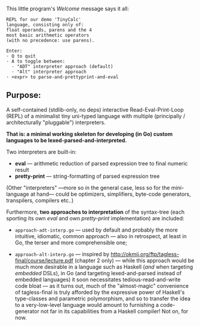 This little program's *Welcome* message says it all:

    REPL for our demo 'TinyCalc'
    language, consisting only of:
    float operands, parens and the 4
    most basic arithmetic operators
    (with no precedence: use parens).

    Enter:
    · Q to quit
    · A to toggle between:
      · "ADT" interpreter approach (default)
      · "Alt" interpreter approach
    · <expr> to parse-and-prettyprint-and-eval

## Purpose:

A self-contained (stdlib-only, no deps) interactive
Read-Eval-Print-Loop (REPL) of a minimalist tiny uni-typed
language with multiple (principally / architecturally
"pluggable") interpreters.

**That is: a minimal working skeleton for developing
(in Go) custom languages to be lexed-parsed-and-interpreted.**

Two interpreters are built-in:

- **eval** — arithmetic reduction of parsed expression tree to final numeric result
- **pretty-print** — string-formatting of parsed expression tree

(Other "interpreters" —more so in the general case,
less so for the mini-language at hand— could be
optimizers, simplifiers, byte-code generators,
transpilers, compilers etc..)

Furthermore, **two approaches to interpretation** of the
syntax-tree (each sporting its own *eval* and own
*pretty-print* implementation) are included:

- `approach-adt-interp.go` — used by default and
probably the more intuitive, idiomatic, common
approach — also in retrospect, at least in Go,
the terser and more comprehensible one;

- `approach-alt-interp.go` — inspired by
http://okmij.org/ftp/tagless-final/course/lecture.pdf
(chapter 2 only) — while this approach would be much
more desirable in a language such as Haskell (*and*
when targeting *embedded* DSLs), in Go (and targeting
lexed-and-parsed instead of embedded languages) it soon
necessitates tedious-read-and-write code bloat — as it
turns out, much of the "almost-magic" convenience of
tagless-final is truly afforded by the expressive power
of Haskell's type-classes and parametric polymorphism,
and so to transfer the idea to a very-low-level language
would amount to furnishing a code-generator not far in
its capabilities from a Haskell compiler! Not on, for now.
